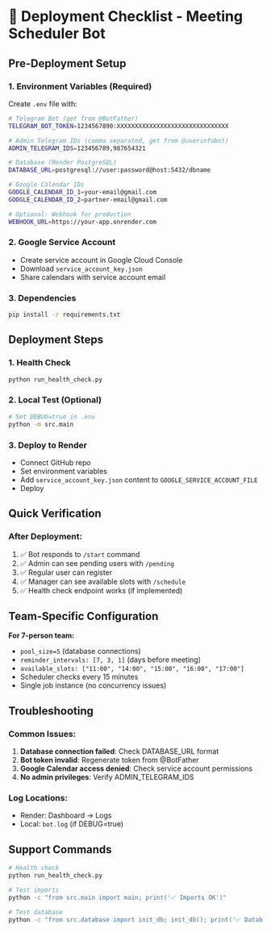 # 🚀 Deployment Checklist - Meeting Scheduler Bot

## Pre-Deployment Setup

### 1. Environment Variables (Required)
Create `.env` file with:
```bash
# Telegram Bot (get from @BotFather)
TELEGRAM_BOT_TOKEN=1234567890:XXXXXXXXXXXXXXXXXXXXXXXXXXXXXXX

# Admin Telegram IDs (comma separated, get from @userinfobot)
ADMIN_TELEGRAM_IDS=123456789,987654321

# Database (Render PostgreSQL)
DATABASE_URL=postgresql://user:password@host:5432/dbname

# Google Calendar IDs
GOOGLE_CALENDAR_ID_1=your-email@gmail.com
GOOGLE_CALENDAR_ID_2=partner-email@gmail.com

# Optional: Webhook for production
WEBHOOK_URL=https://your-app.onrender.com
```

### 2. Google Service Account
- Create service account in Google Cloud Console
- Download `service_account_key.json`
- Share calendars with service account email

### 3. Dependencies
```bash
pip install -r requirements.txt
```

## Deployment Steps

### 1. Health Check
```bash
python run_health_check.py
```

### 2. Local Test (Optional)
```bash
# Set DEBUG=true in .env
python -m src.main
```

### 3. Deploy to Render
- Connect GitHub repo
- Set environment variables
- Add `service_account_key.json` content to `GOOGLE_SERVICE_ACCOUNT_FILE`
- Deploy

## Quick Verification

### After Deployment:
1. ✅ Bot responds to `/start` command
2. ✅ Admin can see pending users with `/pending`
3. ✅ Regular user can register
4. ✅ Manager can see available slots with `/schedule`
5. ✅ Health check endpoint works (if implemented)

## Team-Specific Configuration

**For 7-person team:**
- `pool_size=5` (database connections)
- `reminder_intervals: [7, 3, 1]` (days before meeting)
- `available_slots: ["11:00", "14:00", "15:00", "16:00", "17:00"]`
- Scheduler checks every 15 minutes
- Single job instance (no concurrency issues)

## Troubleshooting

### Common Issues:
1. **Database connection failed**: Check DATABASE_URL format
2. **Bot token invalid**: Regenerate token from @BotFather
3. **Google Calendar access denied**: Check service account permissions
4. **No admin privileges**: Verify ADMIN_TELEGRAM_IDS

### Log Locations:
- Render: Dashboard → Logs
- Local: `bot.log` (if DEBUG=true)

## Support Commands

```bash
# Health check
python run_health_check.py

# Test imports
python -c "from src.main import main; print('✅ Imports OK')"

# Test database
python -c "from src.database import init_db; init_db(); print('✅ Database OK')"
```